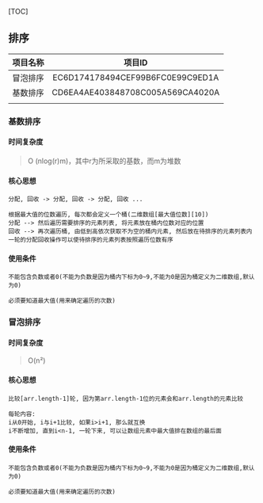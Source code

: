 [TOC]

## 排序

| 项目名称 |              项目ID              |
| :------: | :------------------------------: |
| 冒泡排序 | EC6D174178494CEF99B6FC0E99C9ED1A |
| 基数排序 | CD6EA4AE403848708C005A569CA4020A |
|          |                                  |

### 基数排序

#### 时间复杂度

> O (nlog(r)m)，其中r为所采取的基数，而m为堆数

#### 核心思想

```
分配, 回收 -> 分配, 回收 -> 分配, 回收 ...

根据最大值的位数遍历, 每次都会定义一个桶(二维数组[最大值位数][10])
分配 --> 然后遍历需要排序的元素列表, 将元素放在桶内位数对应的位置
回收 --> 再次遍历桶, 由低到高依次获取不为空的桶内元素, 然后放在待排序的元素列表内
一轮的分配回收操作可以使待排序的元素列表按照遍历位数有序
```

#### 使用条件

```
不能包含负数或者0(不能为负数是因为桶内下标为0~9,不能为0是因为桶定义为二维数组,默认为0)

必须要知道最大值(用来确定遍历的次数)
```

### 冒泡排序

#### 时间复杂度

> O(n²)

#### 核心思想

```
比较[arr.length-1]轮, 因为第arr.length-1位的元素会和arr.length的元素比较

每轮内容:
i从0开始, i与i+1比较, 如果i>i+1, 那么就互换 
i不断增加, 直到i<n-1, 一轮下来, 可以让数组元素中最大值排在数组的最后面
```

#### 使用条件

```
不能包含负数或者0(不能为负数是因为桶内下标为0~9,不能为0是因为桶定义为二维数组,默认为0)

必须要知道最大值(用来确定遍历的次数)
```
